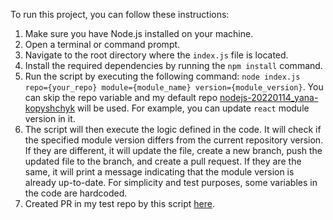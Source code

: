 To run this project, you can follow these instructions:
1. Make sure you have Node.js installed on your machine.
2. Open a terminal or command prompt.
3. Navigate to the root directory where the `index.js` file is located.
4. Install the required dependencies by running the `npm install` command.
5. Run the script by executing the following command: `node index.js repo={your_repo} module={module_name} version={module_version}`. You can skip the repo variable and my default repo <a href="https://github.com/YanaKopyshchyk1/nodejs-20220114_yana-kopyshchyk">nodejs-20220114_yana-kopyshchyk</a> will be used. For example, you can update `react` module version in it. 
6. The script will then execute the logic defined in the code. It will check if the specified module version differs from the current repository version. If they are different, it will update the file, create a new branch, push the updated file to the branch, and create a pull request. If they are the same, it will print a message indicating that the module version is already up-to-date.
For simplicity and test purposes, some variables in the code are hardcoded.
7. Created PR in my test repo by this script <a href="https://github.com/YanaKopyshchyk1/nodejs-20220114_yana-kopyshchyk/pull/8">here</a>.
